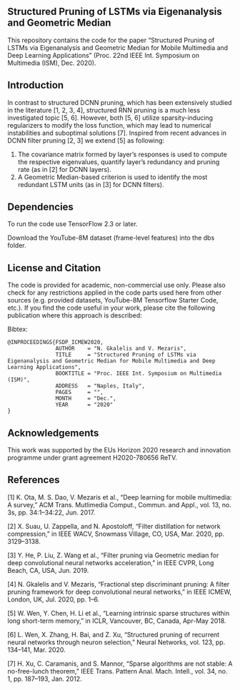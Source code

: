 ## Structured Pruning of LSTMs via Eigenanalysis and Geometric Median

This repository contains the code for the paper “Structured Pruning of LSTMs via Eigenanalysis and Geometric Median for Mobile Multimedia and Deep Learning Applications” (Proc. 22nd IEEE Int. Symposium on Multimedia (ISM), Dec. 2020).

## Introduction

In contrast to structured DCNN pruning, which has been extensively studied in the literature [1, 2, 3, 4], structured RNN pruning is a much less investigated topic [5, 6].
However, both [5, 6] utilize sparsity-inducing regularizers to modify the loss function, which may lead to numerical instabilities and suboptimal solutions [7].
Inspired from recent advances in DCNN filter pruning [2, 3] we extend [5] as following:
1) The covariance matrix formed by layer’s responses is used to compute the respective eigenvalues, quantify layer’s redundancy and pruning rate (as in [2] for DCNN layers).
2) A Geometric Median-based criterion is used to identify the most redundant LSTM units (as in [3] for DCNN filters).

## Dependencies

To run the code use TensorFlow 2.3 or later.

Download the YouTube-8M dataset (frame-level features) into the dbs folder.

## License and Citation

The code is provided for academic, non-commercial use only.
Please also check for any restrictions applied in the code parts used here from other sources (e.g. provided datasets, YouTube-8M Tensorflow Starter Code, etc.).
If you find the code useful in your work, please cite the following publication where this approach is described:

Bibtex:
```
@INPROCEEDINGS{FSDP_ICMEW2020,
               AUTHOR    = "N. Gkalelis and V. Mezaris",
               TITLE     = "Structured Pruning of LSTMs via Eigenanalysis and Geometric Median for Mobile Multimedia and Deep Learning Applications",
               BOOKTITLE = "Proc. IEEE Int. Symposium on Multimedia (ISM)",
               ADDRESS   = "Naples, Italy",
               PAGES     = "",
               MONTH     = "Dec.",
               YEAR      = "2020"
}
```


## Acknowledgements

This work was supported by the EUs Horizon 2020 research and innovation programme under grant agreement H2020-780656 ReTV.

## References

[1] K. Ota, M. S. Dao, V. Mezaris et al., “Deep learning for mobile multimedia: A survey,” ACM Trans. Mutlimedia Comput., Commun. and Appl., vol. 13, no. 3s, pp. 34:1–34:22, Jun. 2017.

[2] X. Suau, U. Zappella, and N. Apostoloff, “Filter distillation for network compression,” in IEEE WACV, Snowmass Village, CO, USA, Mar. 2020, pp. 3129–3138.

[3] Y. He, P. Liu, Z. Wang et al., “Filter pruning via Geometric median for deep convolutional neural networks acceleration,” in IEEE CVPR, Long Beach, CA, USA, Jun. 2019.

[4] N. Gkalelis and V. Mezaris, “Fractional step discriminant pruning: A filter pruning framework for deep convolutional neural networks,” in IEEE ICMEW, London, UK, Jul. 2020, pp. 1–6.

[5] W. Wen, Y. Chen, H. Li et al., “Learning intrinsic sparse structures within long short-term memory,” in ICLR, Vancouver, BC, Canada, Apr-May 2018.

[6] L. Wen, X. Zhang, H. Bai, and Z. Xu, “Structured pruning of recurrent neural networks through neuron selection,” Neural Networks, vol. 123, pp. 134–141, Mar. 2020.

[7] H. Xu, C. Caramanis, and S. Mannor, “Sparse algorithms are not stable: A no-free-lunch theorem,” IEEE Trans. Pattern Anal. Mach. Intell., vol. 34, no. 1, pp. 187–193, Jan. 2012.

